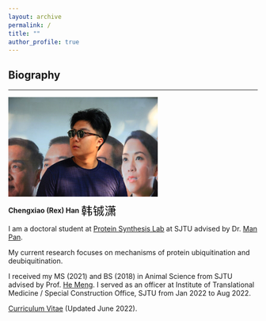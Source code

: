 ```yaml
---
layout: archive
permalink: /
title: ""
author_profile: true
---
```


## __Biography__
---

<img src="/images/bio.png" style="width: 60%" title="photographed by Yulin Liao">  

__Chengxiao (Rex) Han__ <img src="/images/rexhanname.jpg" style="height: 25px;vertical-align: middle" >  

I am a doctoral student at [Protein Synthesis Lab](https://www.x-mol.com/groups/panlab?lang=en) at SJTU advised by Dr. [Man Pan](https://www.x-mol.com/groups/panlab/people?lang=en).   

My current research focuses on mechanisms of protein ubiquitination and deubiquitination. 

I received my MS (2021) and BS (2018) in Animal Science from SJTU advised by Prof. [He Meng](https://www.agri.sjtu.edu.cn/En/Data/View/2947). I served as an officer at Institute of Translational Medicine / Special Construction Office, SJTU from Jan 2022 to Aug 2022.

[Curriculum Vitae](https://rexhancx.github.io/files/CV_Chengxiao_Han_v4.pdf) (Updated June 2022).
